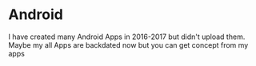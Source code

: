 # Android
I have created many Android Apps in 2016-2017 but didn't upload them.
Maybe my all Apps are backdated now but you can get concept from my apps
